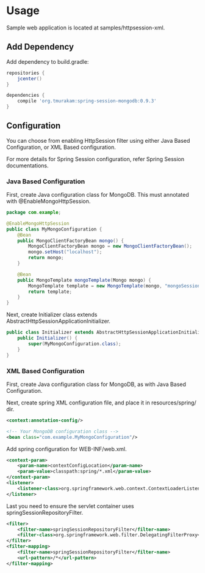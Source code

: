 Usage
=====

Sample web application is located at samples/httpsession-xml.

Add Dependency
--------------

Add dependency to build.gradle:

```groovy
repositories {
    jcenter()
}

dependencies {
    compile 'org.tmurakam:spring-session-mongodb:0.9.3'
}
```

Configuration
-------------

You can choose from enabling HttpSession filter using either Java Based Configuration,
or XML Based configuration.

For more details for Spring Session configuration, refer Spring Session documentations. 

### Java Based Configuration

First, create Java configuration class for MongoDB.
This must annotated with @EnableMongoHttpSession.

```java
package com.example;

@EnableMongoHttpSession
public class MyMongoConfiguration {
    @Bean
    public MongoClientFactoryBean mongo() {
        MongoClientFactoryBean mongo = new MongoClientFactoryBean();
        mongo.setHost("localhost");
        return mongo;
    }

    @Bean
    public MongoTemplate mongoTemplate(Mongo mongo) {
        MongoTemplate template = new MongoTemplate(mongo, "mongoSession");
        return template;
    }
}
```

Next, create Initializer class extends AbstractHttpSessionApplicationInitializer.

```java
public class Initializer extends AbstractHttpSessionApplicationInitializer {
    public Initializer() {
        super(MyMongoConfiguration.class);
    }
}
```


### XML Based Configuration

First, create Java configuration class for MongoDB, as with Java Based Configuration.

Next, create spring XML configuration file, and place it in resources/spring/ dir.

```xml
<context:annotation-config/>

<!-- Your MongoDB configuration class -->
<bean class="com.example.MyMongoConfiguration"/>
```

Add spring configuration for WEB-INF/web.xml.

```xml
<context-param>
    <param-name>contextConfigLocation</param-name>
    <param-value>classpath:spring/*.xml</param-value>
</context-param>
<listener>
    <listener-class>org.springframework.web.context.ContextLoaderListener</listener-class>
</listener>    
```

Last you need to ensure the servlet container uses springSessionRepositoryFilter.

```xml
<filter>
    <filter-name>springSessionRepositoryFilter</filter-name>
    <filter-class>org.springframework.web.filter.DelegatingFilterProxy</filter-class>
</filter>
<filter-mapping>
    <filter-name>springSessionRepositoryFilter</filter-name>
    <url-pattern>/*</url-pattern>
</filter-mapping>
```


                      

 
